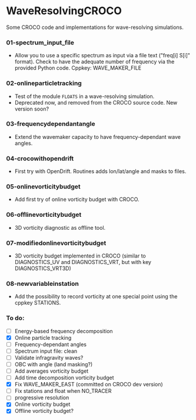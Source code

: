 # WaveResolvingCROCO

Some CROCO code and implementations for wave-resolving simulations.

### 01-spectrum_input_file
- Allow you to use a specific spectrum as input via a file text ("freq[i] S[i]" format). Check to have the adequate number of frequency via the provided Python code. Cppkey: WAVE_MAKER_FILE

### 02-onlineparticletracking
- Test of the module ```FLOATS``` in a wave-resolving simulation.
- Deprecated now, and removed from the CROCO source code. New version soon?

### 03-frequencydependantangle
- Extend the wavemaker capacity to have frequency-dependant wave angles.

### 04-crocowithopendrift
- First try with OpenDrift. Routines adds lon/lat/angle and masks to files.
  
### 05-onlinevorticitybudget
- Add first try of online vorticity budget with CROCO.

### 06-offlinevorticitybudget
- 3D vorticity diagnostic as offline tool.

### 07-modifiedonlinevorticitybudget
- 3D vorticity budget implemented in CROCO (similar to DIAGNOSTICS_UV and DIAGNOSTICS_VRT, but with key DIAGNOSTICS_VRT3D)

### 08-newvariableinstation
- Add the possibility to record vorticity at one special point using the cppkey STATIONS.

### To do: 
- [ ] Energy-based frequency decomposition
- [x] Online particle tracking
- [ ] Frequency-dependant angles
- [ ] Spectrum input file: clean
- [ ] Validate infragravity waves?
- [ ] OBC with angle (land masking?)
- [ ] Add averages vorticity budget
- [ ] Add time decomposition vorticity budget
- [x] Fix WAVE_MAKER_EAST (committed on CROCO dev version)
- [ ] Fix stations and float when NO_TRACER
- [ ] progressive resolution
- [x] Online vorticity budget
- [x] Offline vorticity budget?
